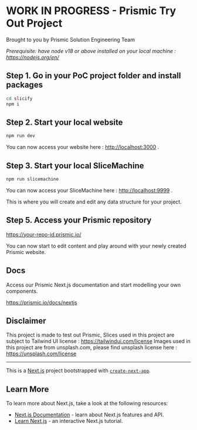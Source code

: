 # WORK IN PROGRESS - Prismic Try Out Project

Brought to you by Prismic Solution Engineering Team

_Prerequisite: have node v18 or above installed on your local machine : https://nodejs.org/en/_

## Step 1. Go in your PoC project folder and install packages

```bash
cd slicify
npm i
```

## Step 2. Start your local website

```bash
npm run dev
```

You can now access your website here : [http://localhost:3000](http://localhost:3000) .

## Step 3. Start your local SliceMachine

```bash
npm run slicemachine
```

You can now access your SliceMachine here : [http://localhost:9999](http://localhost:9999) .

This is where you will create and edit any data structure for your project.

## Step 5. Access your Prismic repository

https://your-repo-id.prismic.io/

You can now start to edit content and play around with your newly created Prismic website.

## Docs

Access our Prismic Next.js documentation and start modelling your own components.

https://prismic.io/docs/nextjs

## Disclaimer

This project is made to test out Prismic, Slices used in this project are subject to Tailwind UI license : https://tailwindui.com/license
Images used in this project are from unsplash.com, please find unsplash license here : https://unsplash.com/license

---

This is a [Next.js](https://nextjs.org/) project bootstrapped with [`create-next-app`](https://github.com/vercel/next.js/tree/canary/packages/create-next-app).

## Learn More

To learn more about Next.js, take a look at the following resources:

- [Next.js Documentation](https://nextjs.org/docs) - learn about Next.js features and API.
- [Learn Next.js](https://nextjs.org/learn) - an interactive Next.js tutorial.
